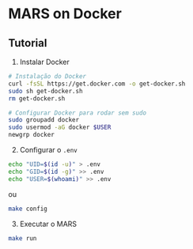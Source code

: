 # MARS on Docker

## Tutorial

1. Instalar Docker

```bash
# Instalação do Docker
curl -fsSL https://get.docker.com -o get-docker.sh
sudo sh get-docker.sh
rm get-docker.sh

# Configurar Docker para rodar sem sudo
sudo groupadd docker
sudo usermod -aG docker $USER
newgrp docker
```

2. Configurar o `.env`

```bash
echo "UID=$(id -u)" > .env
echo "GID=$(id -g)" >> .env
echo "USER=$(whoami)" >> .env
```

ou

```bash
make config
```

3. Executar o MARS

```bash
make run
```